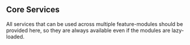## Core Services

All services that can be used across multiple feature-modules should be provided here, so they are always available even if the modules are lazy-loaded.
